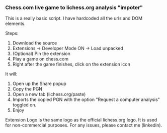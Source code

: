 ### Chess.com live game to lichess.org analysis "impoter"

This is a really basic script.
I have hardcoded all the urls and DOM elements.

Steps:
1. Download the source
2. Extensions -> Developer Mode ON -> Load unpacked
3. (Optional) Pin the extension
4. Play a game on chess.com
5. Right after the game finishes, click on the extension icon

It will:
1. Open up the Share popup
2. Copy the PGN
3. Open a new tab (lichess.org/paste)
4. Imports the copied PGN with the option "Request a computer analysis" toggled on.
5. Enjoy

Extension Logo is the same logo as the official lichess.org logo.
It is used for non-commercial purposes.
For any issues, please contact me (linkedin).

